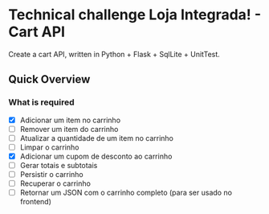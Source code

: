 # Technical challenge Loja Integrada! - Cart API

Create a cart API, written in Python + Flask + SqlLite + UnitTest.

## Quick Overview

### What is required

- [x] Adicionar um item no carrinho
- [ ] Remover um item do carrinho
- [ ] Atualizar a quantidade de um item no carrinho
- [ ] Limpar o carrinho
- [x] Adicionar um cupom de desconto ao carrinho
- [ ] Gerar totais e subtotais
- [ ] Persistir o carrinho
- [ ] Recuperar o carrinho
- [ ] Retornar um JSON com o carrinho completo (para ser usado no frontend)
